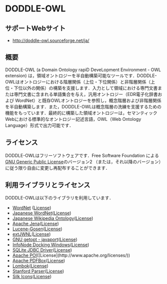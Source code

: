 DODDLE-OWL
==========
## サポートWebサイト
* <http://doddle-owl.sourceforge.net/ja/>

## 概要
DODDLE-OWL (a Domain Ontology rapiD DeveLopment Environment - OWL extension) は，領域オントロジーを半自動構築可能なツールです．DODDLE-OWLはオントロジーにおける階層関係（上位・下位関係）と非階層関係（上位・下位以外の関係）の構築を支援します．入力として領域における専門文書または専門文書に含まれる単語集合を与え，汎用オントロジー（EDR電子化辞書および WordNet）と既存OWLオントロジーを参照し，概念階層および非階層関係を半自動構築します．また，DODDLE-OWLは概念階層の洗練を支援するための機能をもっています．最終的に構築した領域オントロジーは，セマンティックWebにおける標準的なオントロジー記述言語，OWL（Web Ontology Language）形式で出力可能です．

## ライセンス
DODDLE-OWLはフリーソフトウェアです．Free Software Foundation による [GNU Generic Public License](http://www.gnu.org/copyleft/gpl.html)のバージョン2 （または，それ以降のバージョン）に従う限り自由に変更し再配布することができます．

## 利用ライブラリとライセンス
DODDLE-OWLは以下のライブラリを利用しています．

* [WordNet](http://wordnet.princeton.edu/) ([License](http://wordnet.princeton.edu/wordnet/license/))
* [Japanese WordNet](http://nlpwww.nict.go.jp/wn-ja/)([License](http://nlpwww.nict.go.jp/wn-ja/license.txt))
* [Japanese Wikipedia Ontology](http://www.wikipediaontology.org/)([License](http://www.wikipediaontology.org/download.html))
* [Apache Jena](https://jena.apache.org/)([License](http://www.apache.org/licenses/LICENSE-2.0))
* [Lucene-Gosen](https://code.google.com/p/lucene-gosen/)([License](http://www.gnu.org/licenses/lgpl.html))
* [extJWNL](http://extjwnl.sourceforge.net/)([License](http://extjwnl.sourceforge.net/license.txt))
* [GNU getopt - javaport](http://www.urbanophile.com/arenn/hacking/download.html)([License](https://github.com/arenn/java-getopt/blob/master/gnu/getopt/COPYING.LIB))
* [InfoNode Docking Windows](http://www.infonode.net/index.html?idw)([License](http://www.infonode.net/index.html?idwlicense))
* [SQLite JDBC Driver](https://bitbucket.org/xerial/sqlite-jdbc)([License](http://www.apache.org/licenses/))
* [Apache POI](http://poi.apache.org/")([License](http://www.apache.org/licenses/))
* [Apache PDFBox](https://pdfbox.apache.org/)([License](http://www.apache.org/licenses/LICENSE-2.0))
* [Lombok](http://projectlombok.org/)([License](http://opensource.org/licenses/mit-license.php))
* [Stanford Parser](http://nlp.stanford.edu/software/lex-parser.shtml)([License](http://www.gnu.org/licenses/gpl-2.0.html))
* [Silk Icons](http://www.famfamfam.com)([License](http://creativecommons.org/licenses/by/2.5/))


